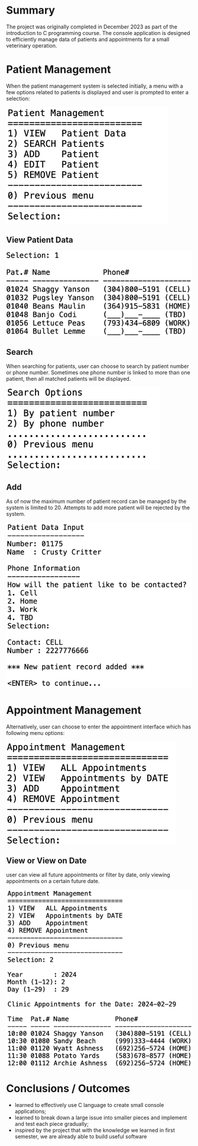 # Summary
The project was originally completed in December 2023 as part of the introduction to C programming course. The console application is designed to efficiently manage data of patients and appointments for a small veterinary operation. 

# Patient Management
When the patient management system is selected initially, a menu with a few options related to patients is displayed and user is prompted to enter a selection:

![patientMenu](/images/patientmenu.png)


## View Patient Data
![patientView](images/patientView.png)


## Search
When searching for patients, user can choose to search by patient number or phone number. Sometimes one phone number is linked to more than one patient, then all matched patients will be displayed.

![patientSearch](images/patientSearch.png)

## Add
As of now the maximum number of patient record can be managed by the system is limited to 20. Attempts to add more patient will be rejected by the system. 

![patientAdd](images/patientAdd.png)


# Appointment Management
Alternatively, user can choose to enter the appointment interface which has following menu options:

![appMenu](images/apptMenu.png)

## View or View on Date
user can view all future appointments or filter by date, only viewing appointments on a certain future date.

![appView](images/AppointmentView.png)

# Conclusions / Outcomes
* learned to effectively use C language to create small console applications;
* learned to break down a large issue into smaller pieces and implement and test each piece gradually;
* inspired by the project that with the knowledge we learned in first semester, we are already able to build useful software
